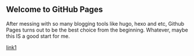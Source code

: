 ## Welcome to GitHub Pages

After messing with so many blogging tools like hugo, hexo and etc, Github Pages turns out to be the best choice from the beginning. Whatever, maybe this IS a good start for me.

[link1](./test1.md)

